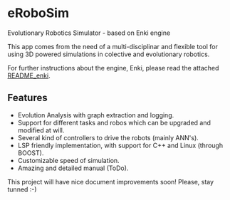 # eRoboSim
Evolutionary Robotics Simulator - based on Enki engine

This app comes from the need of a multi-disciplinar and flexible tool for using 3D powered simulations in colective and evolutionary robotics.

For further instructions about the engine, Enki, please read the attached [README_enki](README_enki.md).

## Features

* Evolution Analysis with graph extraction and logging.
* Support for different tasks and robos which can be upgraded and modified at will.
* Several kind of controllers to drive the robots (mainly ANN's).
* LSP friendly implementation, with support for C++ and Linux (through BOOST).
* Customizable speed of simulation.
* Amazing and detailed manual (ToDo).


This project will have nice document improvements soon! Please, stay tunned :-)
